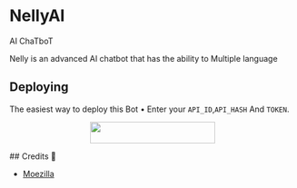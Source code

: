 # NellyAI
AI ChaTboT

Nelly is an advanced AI chatbot that 
has the ability to Multiple language
## Deploying
The easiest way to deploy this Bot
• Enter your ```API_ID```,```API_HASH``` And ```TOKEN```.
<p align="center"><a href="https://heroku.com/deploy?template=https://github.com/daveh566/NellyAI"> <img src="https://img.shields.io/badge/Deploy%20To%20Heroku-purple?style=for-the-badge&logo=heroku" width="220" height="38.45"/></a></p>
## Credits 🤗


- [Moezilla](https://github.com/MoeZilla)

